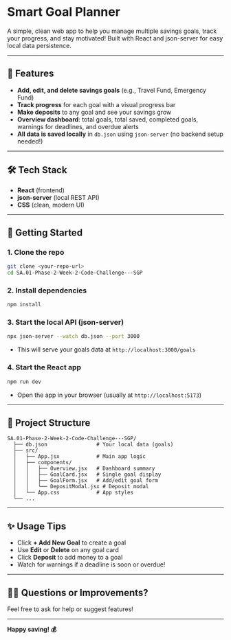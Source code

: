 # Smart Goal Planner

A simple, clean web app to help you manage multiple savings goals, track your progress, and stay motivated! Built with React and json-server for easy local data persistence.

---

## 🚀 Features
- **Add, edit, and delete savings goals** (e.g., Travel Fund, Emergency Fund)
- **Track progress** for each goal with a visual progress bar
- **Make deposits** to any goal and see your savings grow
- **Overview dashboard**: total goals, total saved, completed goals, warnings for deadlines, and overdue alerts
- **All data is saved locally** in `db.json` using `json-server` (no backend setup needed!)

---

## 🛠️ Tech Stack
- **React** (frontend)
- **json-server** (local REST API)
- **CSS** (clean, modern UI)

---

## 📝 Getting Started

### 1. Clone the repo
```bash
git clone <your-repo-url>
cd SA.01-Phase-2-Week-2-Code-Challenge---SGP
```

### 2. Install dependencies
```bash
npm install
```

### 3. Start the local API (json-server)
```bash
npx json-server --watch db.json --port 3000
```
- This will serve your goals data at `http://localhost:3000/goals`

### 4. Start the React app
```bash
npm run dev
```
- Open the app in your browser (usually at `http://localhost:5173`)

---

## 📁 Project Structure
```
SA.01-Phase-2-Week-2-Code-Challenge---SGP/
  ├── db.json                # Your local data (goals)
  ├── src/
  │   ├── App.jsx            # Main app logic
  │   ├── components/
  │   │   ├── Overview.jsx   # Dashboard summary
  │   │   ├── GoalCard.jsx   # Single goal display
  │   │   ├── GoalForm.jsx   # Add/edit goal form
  │   │   └── DepositModal.jsx # Deposit modal
  │   └── App.css            # App styles
  └── ...
```

---

## ✨ Usage Tips
- Click **+ Add New Goal** to create a goal
- Use **Edit** or **Delete** on any goal card
- Click **Deposit** to add money to a goal
- Watch for warnings if a deadline is soon or overdue!

---

## 🙋‍♂️ Questions or Improvements?
Feel free to ask for help or suggest features!

---

**Happy saving! 💰**
